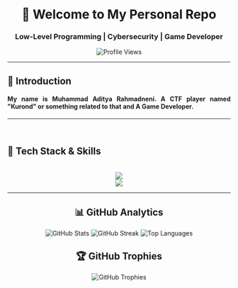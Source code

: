 <div align="center">
  
  # 👋 Welcome to My Personal Repo

  ### Low-Level Programming | Cybersecurity | Game Developer

  ![Profile Views](https://komarev.com/ghpvc/?username=Kurosue&color=blueviolet&style=for-the-badge)
</div>

---
<h2 align="left"> 🙌 Introduction</h2>
<div align="center">
  <h4 align="justify"> My name is Muhammad Aditya Rahmadneni. A CTF player named "Kurond" or something related to that and A Game Developer.
  <p>
    
  </p>
  </h4>
</div>

---
<br>
<h2 align="left"> 📱 Tech Stack & Skills </h2>
<br/>
<div align="center">
  <a href="https://skillicons.dev">
    <img src="https://skillicons.dev/icons?i=java,haskell,python,c,cpp,cs,asssembly" /> <br>
    <img src="https://skillicons.dev/icons?i=docker,github,html,css,vscode,neovim,figma,git,kali,arch,unity" />
  </a>
</div>

---

<h2 align="center">📊 GitHub Analytics</h2>

<div align="center">
  <img src="https://github-readme-stats.vercel.app/api?username=Kurosue&show_icons=true&theme=dracula&hide_border=true&count_private=true" alt="GitHub Stats" />
  
  <img src="https://github-readme-streak-stats.herokuapp.com/?user=Kurosue&theme=dracula&hide_border=true" alt="GitHub Streak" />
  
  <img src="https://github-readme-stats.vercel.app/api/top-langs/?username=Kurosue&layout=compact&theme=dracula&hide_border=true" alt="Top Languages" />
</div>

<h2 align="center">🏆 GitHub Trophies</h2>

<div align="center">
  <img src="https://github-profile-trophy.vercel.app/?username=Kurosue&theme=dracula&column=4&margin-w=15&margin-h=15&no-frame=true" alt="GitHub Trophies" />
</div>
